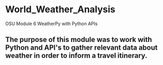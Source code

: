 # World_Weather_Analysis
OSU Module 6 WeatherPy with Python APIs
## The purpose of this module was to work with Python and API's to gather relevant data about weather in order to inform a travel itinerary.
